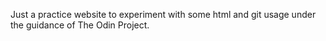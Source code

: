 Just a practice website to experiment with some html and git usage under the guidance of The Odin Project. 
